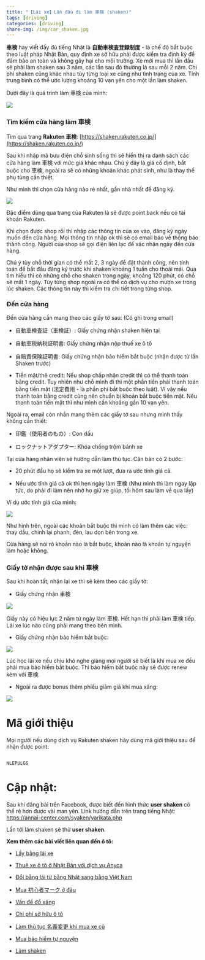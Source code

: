 ```yaml
---
title: "【Lái xe】Lần đầu đi làm 車検 (shaken)"
tags: [driving]
categories: [driving]
share-img: /img/car_shaken.jpg
---
```


**車検** hay viết đầy đủ tiếng Nhật là **自動車検査登録制度** - là chế độ bắt buộc theo luật pháp Nhật Bản, quy định xe sở hữu phải được kiểm tra định kỳ để đảm bảo an toàn và không gây hại cho môi trường. Xe mới mua thì lần đầu sẽ phải làm shaken sau 3 năm, các lần sau đó thường là sau mỗi 2 năm. Chi phí shaken cũng khác nhau tùy từng loại xe cũng như tình trạng của xe. Tính trung bình có thể ước lượng khoảng 10 vạn yên cho một lần làm shaken.

Dưới đây là quá trình làm 車検 của mình:

![](/img/car_shaken.jpg)

### Tìm kiếm cửa hàng làm 車検

<script async src="//pagead2.googlesyndication.com/pagead/js/adsbygoogle.js"></script>
<ins class="adsbygoogle"
     style="display:block; text-align:center;"
     data-ad-layout="in-article"
     data-ad-format="fluid"
     data-ad-client="ca-pub-2750437710821247"
     data-ad-slot="8905029259"></ins>
<script>
     (adsbygoogle = window.adsbygoogle || []).push({});
</script>

Tìm qua trang **Rakuten 車検**: [https://shaken.rakuten.co.jp/](https://shaken.rakuten.co.jp/)

Sau khi nhập mã bưu điện chỗ sinh sống thì sẽ hiển thị ra danh sách các cửa hàng làm 車検 với mức giá khác nhau. Chú ý đây là giá cố định, bắt buộc cho 車検, ngoài ra sẽ có những khoản khác phát sinh, như là thay thế phụ tùng cần thiết.

Như mình thì chọn cửa hàng nào rẻ nhất, gần nhà nhất để đăng ký.

![](/img/shaken_list_shop.png)

Đặc điểm dùng qua trang của Rakuten là sẽ được point back nếu có tài khoản Rakuten.

Khi chọn được shop rồi thì nhập các thông tin của xe vào, đăng ký ngày muốn đến cửa hàng. Mọi thông tin nhập ok thì sẽ có email báo về thông báo thành công. Người của shop sẽ gọi điện liên lạc để xác nhận ngày đến cửa hàng.

Chú ý tùy chỗ thời gian có thể mất 2, 3 ngày để đặt thành công, nên tính toán để bắt đầu đăng ký trước khi shaken khoảng 1 tuần cho thoải mái. Qua tìm hiểu thì có những chỗ cho shaken trong ngày, khoảng 120 phút, có chỗ sẽ mất 1 ngày. Tùy từng shop ngoài ra có thể có dịch vụ cho mượn xe trong lúc shaken. Các thông tin này thì kiểm tra chi tiết trong từng shop.

### Đến cửa hàng

Đến cửa hàng cần mang theo các giấy tờ sau: (Có ghi trong email)

* 自動車検査証（車検証）: Giấy chứng nhận shaken hiện tại

* 自動車税納税証明書: Giấy chứng nhận nộp thuế xe ô tô

* 自賠責保険証明書: Giấy chứng nhận bảo hiểm bắt buộc (nhận được từ lần Shaken trước)

* Tiền mặt/thẻ credit: Nếu shop chấp nhận credit thì có thể thanh toán bằng credit. Tuy nhiên như chỗ mình đi thì một phần tiền phải thanh toán bằng tiền mặt (法定費用 - là phần phí bắt buộc theo luật). Vì vậy nếu thanh toán bằng credit cũng nên chuẩn bị khoản bắt buộc tiền mặt. Nếu thanh toán tiền mặt thì như mình cần khoảng gần 10 vạn yên.

Ngoài ra, email còn nhắn mang thêm các giấy tờ sau nhưng mình thấy không cần thiết:

* 印鑑（使用者のもの）: Con dấu

* ロックナットアダプター: Khóa chống trộm bánh xe

Tại cửa hàng nhân viên sẽ hướng dẫn làm thủ tục. Căn bản có 2 bước:

* 20 phút đầu họ sẽ kiểm tra xe một lượt, đưa ra ước tính giá cả.

* Nếu ước tính giá cả ok thì hẹn ngày làm 車検 (Như mình thì làm ngay lập tức, do phải đi làm nên nhờ họ giữ xe giúp, tối hôm sau làm về qua lấy)


Ví dụ ước tính giá của mình:

![](/img/shaken_list_fee.jpg)

Như hình trên, ngoài các khoản bắt buộc thì mình có làm thêm các việc: thay dầu, chỉnh lại phanh, đèn, lau dọn bên trong xe.

Cửa hàng sẽ nói rõ khoản nào là bắt buộc, khoản nào là khoản tự nguyện làm hoặc không.

### Giấy tờ nhận được sau khi 車検

Sau khi hoàn tất, nhận lại xe thì sẽ kèm theo các giấy tờ:

<script async src="//pagead2.googlesyndication.com/pagead/js/adsbygoogle.js"></script>
<ins class="adsbygoogle"
     style="display:block; text-align:center;"
     data-ad-layout="in-article"
     data-ad-format="fluid"
     data-ad-client="ca-pub-2750437710821247"
     data-ad-slot="8905029259"></ins>
<script>
     (adsbygoogle = window.adsbygoogle || []).push({});
</script>

* Giấy chứng nhận 車検

![](/img/shaken_certificate.jpg)

Giấy này có hiệu lực 2 năm từ ngày làm 車検. Hết hạn thì phải làm 車検 tiếp. Lái xe lúc nào cũng phải mang theo bên mình.

* Giấy chứng nhận bảo hiểm bắt buộc:

![](/img/shaken_insurance.jpg)

Lúc học lái xe nếu chịu khó nghe giảng mọi người sẽ biết là khi mua xe đều phải mua bảo hiểm bắt buộc. Thì bảo hiểm bắt buộc này sẽ được renew kèm với 車検.

* Ngoài ra được bonus thêm phiếu giảm giá khi mua xăng:

![](/img/shaken_gasorine_coupon.jpg)

# Mã giới thiệu

Mọi người nếu dùng dịch vụ Rakuten shaken hãy dùng mã giới thiệu sau để nhận được point:

```text

NLEPULGS

```

# Cập nhật:

Sau khi đăng bài trên Facebook, được biết đến hình thức **user shaken** có thể rẻ hơn được vài man yên. Link hướng dẫn trên trang tiếng Nhật: https://annai-center.com/syaken/yarikata.php

Lần tới làm shaken sẽ thử **user shaken**.

**Xem thêm các bài viết liên quan đến ô tô:**

* [Lấy bằng lái xe](https://phuongnq.me/2018-06-08-driving-license-in-japan-part-1/)

* [Thuê xe ô tô ở Nhật Bản với dịch vụ Anyca](https://phuongnq.me/2018-06-30-thue-xe-qua-dich-vu-anyca/)

* [Đổi bằng lái từ bằng Nhật sang bằng Việt Nam](https://phuongnq.me/2018-08-22-doi-bang-nhat-sang-bang-viet/)

* [Mua 初心者マーク ở đâu](https://phuongnq.me/2018-08-27-use-new-user-mark-japan-driver/)

* [Vấn đề đổ xăng](https://phuongnq.me/2018-09-02-driving-in-japan-gasoline/)

* [Chi phí sở hữu ô tô](https://phuongnq.me/2018-09-07-how-much-a-car-cost-whole-life)

* [Làm thủ tục 名義変更 khi mua xe cũ](https://phuongnq.me/2018-11-03-thu-tuc-doi-ten-khi-mua-xe-oto)

* [Mua bảo hiểm tự nguyện](https://phuongnq.me/2018-11-18-first-time-car-insurance/)

* [Làm shaken](/2018-12-12-first-time-shaken)
